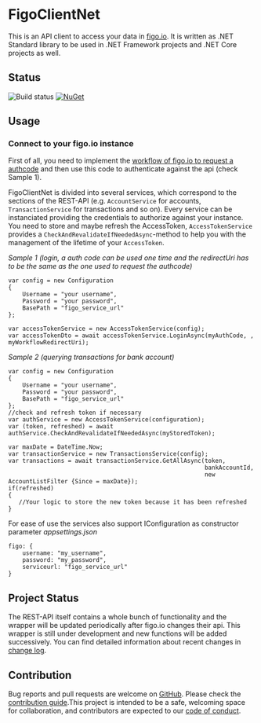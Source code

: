 ﻿# FigoClientNet

This is an API client to access your data in [figo.io](https://www.figo.io/). It is written as .NET Standard library to be used in .NET Framework projects and .NET Core projects as well. 

## Status

![Build status](https://travis-ci.org/paulbecker/FigoClientNet.svg?branch=master)
[![NuGet](https://img.shields.io/nuget/dt/PaulBecker.FigoClientNet.svg)](https://www.nuget.org/packages/TaurusSoftware.BillomatNet/)

## Usage

### Connect to your figo.io instance

First of all, you need to implement the [workflow of figo.io to request a authcode](http://docs.figo.io/regshield/ongoing-ais.html#section/Introduction/Connecting-a-financial-source) and then use this code to authenticate against the api (check Sample 1).

FigoClientNet is divided into several services, which correspond to the sections of the REST-API (e.g. `AccountService` for accounts, `TransactionService` for transactions and so on). 
Every service can be instanciated providing the credentials to authorize against your instance. 
You need to store and maybe refresh the AccessToken, `AccessTokenService` provides a `CheckAndRevalidateIfNeededAsync`-method to help you with the management of the lifetime of your `AccessToken`.
 
*Sample 1 (login, a auth code can be used one time and the redirectUri has to be the same as the one used to request the authcode)*
```
var config = new Configuration
{
    Username = "your username",
    Password = "your password",
    BasePath = "figo_service_url" 
};

var accessTokenService = new AccessTokenService(config);
var accessTokenDto = await accessTokenService.LoginAsync(myAuthCode, , myWorkflowRedirectUri);
```

*Sample 2 (querying transactions for bank account)*
```
var config = new Configuration
{
    Username = "your username",
    Password = "your password",
    BasePath = "figo_service_url" 
};
//check and refresh token if necessary
var authService = new AccessTokenService(configuration);
var (token, refreshed) = await authService.CheckAndRevalidateIfNeededAsync(myStoredToken);

var maxDate = DateTime.Now;
var transactionService = new TransactionsService(config);
var transactions = await transactionService.GetAllAsync(token,
                                                        bankAccountId,
                                                        new AccountListFilter {Since = maxDate});
if(refreshed)
{
   //Your logic to store the new token because it has been refreshed
}
```

For ease of use the services also support IConfiguration as constructor parameter
*appsettings.json*
```
figo: {
    username: "my_username",
    password: "my_password",
    serviceurl: "figo_service_url"
}
```

## Project Status

The REST-API itself contains a whole bunch of functionality and the wrapper will be updated periodically after figo.io changes their api. This wrapper is still under development and new functions will be added 
successively. You can find detailed information about recent changes in [change log](CHANGELOG.md).

## Contribution

Bug reports and pull requests are welcome on [GitHub](https://github.com/DevelappersGmbH/FigoClientNet). Please check the [contribution guide](CONTRIBUTING.MD).This project is intended to be a safe, welcoming space for collaboration, and contributors are expected to our [code of conduct](CODE_OF_CONDUCT.md).